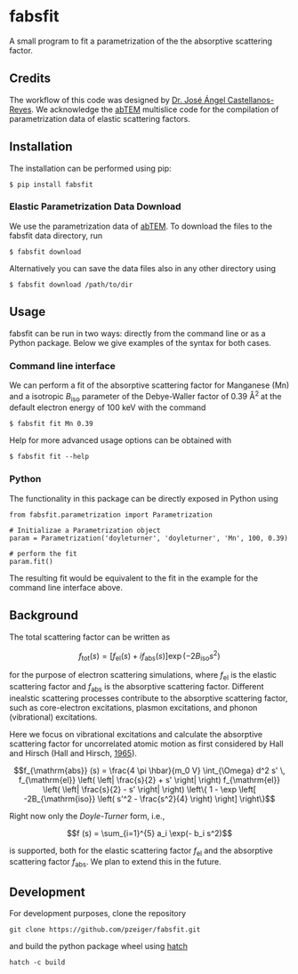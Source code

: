 # fabsfit
A small program to fit a parametrization of the the absorptive scattering factor.


## Credits

The workflow of this code was designed by [Dr. José Ángel Castellanos-Reyes](https://www.uu.se/en/contact-and-organisation/staff?query=N22-1026). We acknowledge the [abTEM](https://github.com/abTEM/abTEM) multislice code for the compilation of parametrization data of elastic scattering factors.


## Installation

The installation can be performed using pip:
```
$ pip install fabsfit
```


### Elastic Parametrization Data Download

We use the parametrization data of [abTEM](https://github.com/abTEM/abTEM/tree/main/abtem/parametrizations/data). To download the files to the fabsfit data directory, run
```
$ fabsfit download
```
Alternatively you can save the data files also in any other directory using
```
$ fabsfit download /path/to/dir
```


## Usage

fabsfit can be run in two ways: directly from the command line or as a Python package. Below we give examples of the syntax for both cases.


### Command line interface

We can perform a fit of the absorptive scattering factor for Manganese (Mn) and a isotropic $B_{\mathrm{iso}}$ parameter of the Debye-Waller factor of 0.39 Å<sup>2 </sup> at the default electron energy of 100 keV with the command
```
$ fabsfit fit Mn 0.39
```
Help for more advanced usage options can be obtained with
```
$ fabsfit fit --help
```


### Python

The functionality in this package can be directly exposed in Python using
```
from fabsfit.parametrization import Parametrization

# Initializae a Parametrization object
param = Parametrization('doyleturner', 'doyleturner', 'Mn', 100, 0.39)

# perform the fit
param.fit()
```
The resulting fit would be equivalent to the fit in the example for the command line interface above.


## Background

The total scattering factor can be written as
```math
f_{\mathrm{tot}} (s) = \left[ f_{\mathrm{el}}(s) + i f_{\mathrm{abs}} (s) \right] \exp(-2 B_{\mathrm{iso}} s^2)
```
for the purpose of electron scattering simulations, where $f_{\mathrm{el}}$ is the elastic scattering factor and $f_{\mathrm{abs}}$ is the absorptive scattering factor. Different inealstic scattering processes contribute to the absorptive scattering factor, such as core-electron excitations, plasmon excitations, and phonon (vibrational) excitations.

Here we focus on vibrational excitations and calculate the absorptive scattering factor for uncorrelated atomic motion as first considered by Hall and Hirsch (Hall and Hirsch, [1965](https://doi.org/10.1098/rspa.1965.0136)). 
```math
f_{\mathrm{abs}} (s) = \frac{4 \pi \hbar}{m_0 V} \int_{\Omega} d^2 s' \, f_{\mathrm{el}} \left( \left| \frac{s}{2} + s' \right| \right) 
f_{\mathrm{el}} \left( \left| \frac{s}{2} - s' \right| \right) \left\{ 1 - \exp \left[ -2B_{\mathrm{iso}} \left( s'^2 - \frac{s^2}{4} \right) \right] \right\}
```


Right now only the *Doyle-Turner* form, i.e.,
```math
f (s) = \sum_{i=1}^{5} a_i \exp(- b_i s^2)
```
is supported, both for the elastic scattering factor $f_{\mathrm{el}}$ and the absorptive scattering factor $f_{\mathrm{abs}}$. We plan to extend this in the future.





## Development

For development purposes, clone the repository
```
git clone https://github.com/pzeiger/fabsfit.git
```
and build the python package wheel using [hatch](https://hatch.pypa.io)
```
hatch -c build
```






